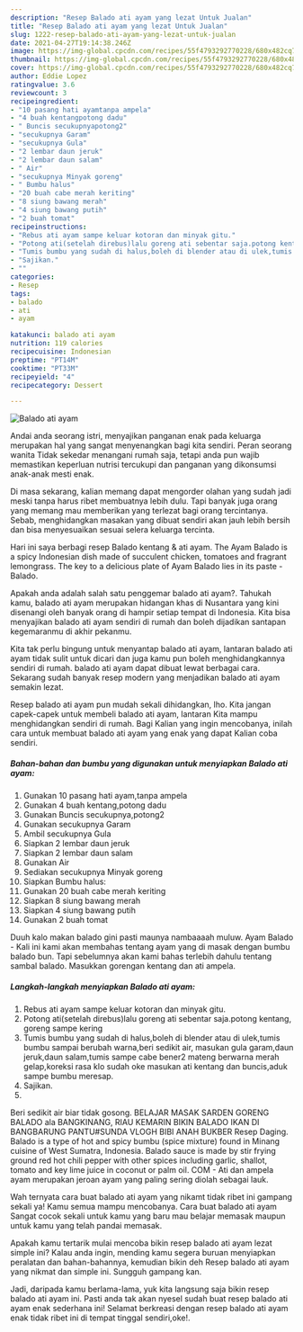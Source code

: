 ```yaml
---
description: "Resep Balado ati ayam yang lezat Untuk Jualan"
title: "Resep Balado ati ayam yang lezat Untuk Jualan"
slug: 1222-resep-balado-ati-ayam-yang-lezat-untuk-jualan
date: 2021-04-27T19:14:38.246Z
image: https://img-global.cpcdn.com/recipes/55f4793292770228/680x482cq70/balado-ati-ayam-foto-resep-utama.jpg
thumbnail: https://img-global.cpcdn.com/recipes/55f4793292770228/680x482cq70/balado-ati-ayam-foto-resep-utama.jpg
cover: https://img-global.cpcdn.com/recipes/55f4793292770228/680x482cq70/balado-ati-ayam-foto-resep-utama.jpg
author: Eddie Lopez
ratingvalue: 3.6
reviewcount: 3
recipeingredient:
- "10 pasang hati ayamtanpa ampela"
- "4 buah kentangpotong dadu"
- " Buncis secukupnyapotong2"
- "secukupnya Garam"
- "secukupnya Gula"
- "2 lembar daun jeruk"
- "2 lembar daun salam"
- " Air"
- "secukupnya Minyak goreng"
- " Bumbu halus"
- "20 buah cabe merah keriting"
- "8 siung bawang merah"
- "4 siung bawang putih"
- "2 buah tomat"
recipeinstructions:
- "Rebus ati ayam sampe keluar kotoran dan minyak gitu."
- "Potong ati(setelah direbus)lalu goreng ati sebentar saja.potong kentang, goreng sampe kering"
- "Tumis bumbu yang sudah di halus,boleh di blender atau di ulek,tumis bumbu sampai berubah warna,beri sedikit air, masukan gula garam,daun jeruk,daun salam,tumis sampe cabe bener2 mateng berwarna merah gelap,koreksi rasa klo sudah oke masukan ati kentang dan buncis,aduk sampe bumbu meresap."
- "Sajikan."
- ""
categories:
- Resep
tags:
- balado
- ati
- ayam

katakunci: balado ati ayam 
nutrition: 119 calories
recipecuisine: Indonesian
preptime: "PT14M"
cooktime: "PT33M"
recipeyield: "4"
recipecategory: Dessert

---
```



![Balado ati ayam](https://img-global.cpcdn.com/recipes/55f4793292770228/680x482cq70/balado-ati-ayam-foto-resep-utama.jpg)

Andai anda seorang istri, menyajikan panganan enak pada keluarga merupakan hal yang sangat menyenangkan bagi kita sendiri. Peran seorang  wanita Tidak sekedar menangani rumah saja, tetapi anda pun wajib memastikan keperluan nutrisi tercukupi dan panganan yang dikonsumsi anak-anak mesti enak.

Di masa  sekarang, kalian memang dapat mengorder olahan yang sudah jadi meski tanpa harus ribet membuatnya lebih dulu. Tapi banyak juga orang yang memang mau memberikan yang terlezat bagi orang tercintanya. Sebab, menghidangkan masakan yang dibuat sendiri akan jauh lebih bersih dan bisa menyesuaikan sesuai selera keluarga tercinta. 

Hari ini saya berbagi resep Balado kentang &amp; ati ayam. The Ayam Balado is a spicy Indonesian dish made of succulent chicken, tomatoes and fragrant lemongrass. The key to a delicious plate of Ayam Balado lies in its paste -Balado.

Apakah anda adalah salah satu penggemar balado ati ayam?. Tahukah kamu, balado ati ayam merupakan hidangan khas di Nusantara yang kini disenangi oleh banyak orang di hampir setiap tempat di Indonesia. Kita bisa menyajikan balado ati ayam sendiri di rumah dan boleh dijadikan santapan kegemaranmu di akhir pekanmu.

Kita tak perlu bingung untuk menyantap balado ati ayam, lantaran balado ati ayam tidak sulit untuk dicari dan juga kamu pun boleh menghidangkannya sendiri di rumah. balado ati ayam dapat dibuat lewat berbagai cara. Sekarang sudah banyak resep modern yang menjadikan balado ati ayam semakin lezat.

Resep balado ati ayam pun mudah sekali dihidangkan, lho. Kita jangan capek-capek untuk membeli balado ati ayam, lantaran Kita mampu menghidangkan sendiri di rumah. Bagi Kalian yang ingin mencobanya, inilah cara untuk membuat balado ati ayam yang enak yang dapat Kalian coba sendiri.

<!--inarticleads1-->

##### Bahan-bahan dan bumbu yang digunakan untuk menyiapkan Balado ati ayam:

1. Gunakan 10 pasang hati ayam,tanpa ampela
1. Gunakan 4 buah kentang,potong dadu
1. Gunakan  Buncis secukupnya,potong2
1. Gunakan secukupnya Garam
1. Ambil secukupnya Gula
1. Siapkan 2 lembar daun jeruk
1. Siapkan 2 lembar daun salam
1. Gunakan  Air
1. Sediakan secukupnya Minyak goreng
1. Siapkan  Bumbu halus:
1. Gunakan 20 buah cabe merah keriting
1. Siapkan 8 siung bawang merah
1. Siapkan 4 siung bawang putih
1. Gunakan 2 buah tomat


Duuh kalo makan balado gini pasti maunya nambaaaah muluw. Ayam Balado - Kali ini kami akan membahas tentang ayam yang di masak dengan bumbu balado bun. Tapi sebelumnya akan kami bahas terlebih dahulu tentang sambal balado. Masukkan gorengan kentang dan ati ampela. 

<!--inarticleads2-->

##### Langkah-langkah menyiapkan Balado ati ayam:

1. Rebus ati ayam sampe keluar kotoran dan minyak gitu.
1. Potong ati(setelah direbus)lalu goreng ati sebentar saja.potong kentang, goreng sampe kering
1. Tumis bumbu yang sudah di halus,boleh di blender atau di ulek,tumis bumbu sampai berubah warna,beri sedikit air, masukan gula garam,daun jeruk,daun salam,tumis sampe cabe bener2 mateng berwarna merah gelap,koreksi rasa klo sudah oke masukan ati kentang dan buncis,aduk sampe bumbu meresap.
1. Sajikan.
1. 


Beri sedikit air biar tidak gosong. BELAJAR MASAK SARDEN GORENG BALADO ala BANGKINANG, RIAU KEMARIN BIKIN BALADO IKAN DI BANGBARUNG PANTU#SUNDA VLOGH BIBI ANAH BUKBER Resep Daging. Balado is a type of hot and spicy bumbu (spice mixture) found in Minang cuisine of West Sumatra, Indonesia. Balado sauce is made by stir frying ground red hot chili pepper with other spices including garlic, shallot, tomato and key lime juice in coconut or palm oil. COM - Ati dan ampela ayam merupakan jeroan ayam yang paling sering diolah sebagai lauk. 

Wah ternyata cara buat balado ati ayam yang nikamt tidak ribet ini gampang sekali ya! Kamu semua mampu mencobanya. Cara buat balado ati ayam Sangat cocok sekali untuk kamu yang baru mau belajar memasak maupun untuk kamu yang telah pandai memasak.

Apakah kamu tertarik mulai mencoba bikin resep balado ati ayam lezat simple ini? Kalau anda ingin, mending kamu segera buruan menyiapkan peralatan dan bahan-bahannya, kemudian bikin deh Resep balado ati ayam yang nikmat dan simple ini. Sungguh gampang kan. 

Jadi, daripada kamu berlama-lama, yuk kita langsung saja bikin resep balado ati ayam ini. Pasti anda tak akan nyesel sudah buat resep balado ati ayam enak sederhana ini! Selamat berkreasi dengan resep balado ati ayam enak tidak ribet ini di tempat tinggal sendiri,oke!.

